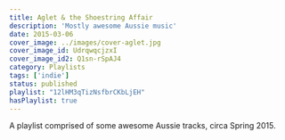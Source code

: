 ```yaml
---
title: Aglet & the Shoestring Affair
description: 'Mostly awesome Aussie music'
date: 2015-03-06
cover_image: ../images/cover-aglet.jpg
cover_image_id: UdrqwqcjzxI
cover_image_id2: Q1sn-rSpAJ4
category: Playlists
tags: ['indie']
status: published
playlist: "12lHM3qTizNsfbrCKbLjEH"
hasPlaylist: true
---
```

A playlist comprised of some awesome Aussie tracks, circa Spring 2015.
